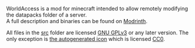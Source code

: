 WorldAccess is a mod for minecraft intended to allow remotely modifying the datapacks folder of a server.  
A full description and binaries can be found on [Modrinth](https://modrinth.com/mod/worldaccess/).

All files in the [src](https://github.com/Mabeeck/World-Access/tree/main/src)
folder are licensed [GNU GPLv3](https://github.com/Mabeeck/World-Access/blob/main/LICENSE)
or any later version. The only exception is [the autogenerated icon](https://github.com/Mabeeck/World-Access/blob/main/src/main/resources/assets/world-access/icon.png)
which is licensed [CC0](https://creativecommons.org/public-domain/cc0/).
